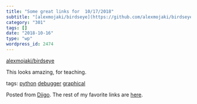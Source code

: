 ```yaml
---
title: "Some great links for  10/17/2018"
subtitle: "[alexmojaki/birdseye](https://github.com/alexmojaki/birdseye)"
category: "301"
tags: []
date: "2018-10-16"
type: "wp"
wordpress_id: 2474
---
```

[alexmojaki/birdseye](https://github.com/alexmojaki/birdseye) 

This looks amazing, for teaching. 

 tags: [python](https://www.diigo.com/user/pitosalas/python) [debugger](https://www.diigo.com/user/pitosalas/debugger) [graphical](https://www.diigo.com/user/pitosalas/graphical)

Posted from [Diigo](https://www.diigo.com). The rest of my favorite links are [here](https://www.diigo.com/user/pitosalas).